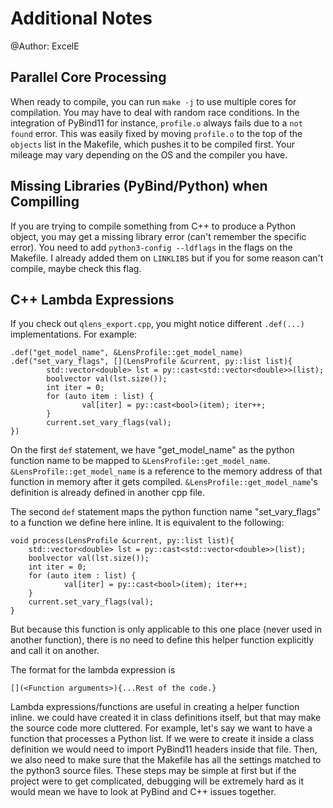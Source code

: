 # Additional Notes 
@Author: ExcelE

## Parallel Core Processing

When ready to compile, you can run `make -j` to use multiple cores for compilation. You may have to deal with random race conditions. In the integration of PyBind11 for instance, `profile.o` always fails due to a `not found` error. This was easily fixed by moving `profile.o` to the top of the `objects` list in the Makefile, which pushes it to be compiled first. Your mileage may vary depending on the OS and the compiler you have.

## Missing Libraries (PyBind/Python) when Compilling

If you are trying to compile something from C++ to produce a Python object, you may get a missing library error (can't remember the specific error). You need to add `python3-config --ldflags` in the flags on the Makefile. I already added them on `LINKLIBS` but if you for some reason can't compile, maybe check this flag.

## C++ Lambda Expressions

If you check out `qlens_export.cpp`, you might notice different `.def(...)` implementations. For example:

    .def("get_model_name", &LensProfile::get_model_name)
    .def("set_vary_flags", [](LensProfile &current, py::list list){ 
            std::vector<double> lst = py::cast<std::vector<double>>(list);
            boolvector val(lst.size());
            int iter = 0;
            for (auto item : list) {
                    val[iter] = py::cast<bool>(item); iter++;
            }
            current.set_vary_flags(val);
    })

On the first `def` statement, we have "get_model_name" as the python function name to be mapped to `&LensProfile::get_model_name`. `&LensProfile::get_model_name` is a reference to the memory address of that function in memory after it gets compiled. `&LensProfile::get_model_name`'s definition is already defined in another cpp file.

The second `def` statement maps the python function name "set_vary_flags" to a function we define here inline. It is equivalent to the following:

    void process(LensProfile &current, py::list list){ 
        std::vector<double> lst = py::cast<std::vector<double>>(list);
        boolvector val(lst.size());
        int iter = 0;
        for (auto item : list) {
                val[iter] = py::cast<bool>(item); iter++;
        }
        current.set_vary_flags(val);
    }

But because this function is only applicable to this one place (never used in another function), there is no need to define this helper function explicitly and call it on another. 

The format for the lambda expression is 

    [](<Function arguments>){...Rest of the code.}


Lambda expressions/functions are useful in creating a helper function inline. we could have created it in class definitions itself, but that may make the source code more cluttered. For example, let's say we want to have a function that processes a Python list. If we were to create it inside a class definition we would need to import PyBind11 headers inside that file. Then, we also need to make sure that the Makefile has all the settings matched to the python3 source files. These steps may be simple at first but if the project were to get complicated, debugging will be extremely hard as it would mean we have to look at PyBind and C++ issues together. 